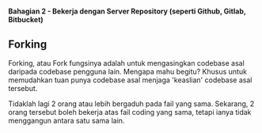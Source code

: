 #### Bahagian 2 - Bekerja dengan Server Repository (seperti Github, Gitlab, Bitbucket)

## Forking

Forking, atau Fork fungsinya adalah untuk mengasingkan codebase asal daripada codebase pengguna lain. Mengapa mahu begitu? Khusus untuk memudahkan tuan punya codebase asal menjaga 'keaslian' codebase asal tersebut.

Tidaklah lagi 2 orang atau lebih bergaduh pada fail yang sama. Sekarang, 2 orang tersebut boleh bekerja atas fail coding yang sama, tetapi ianya tidak menggangun antara satu sama lain.